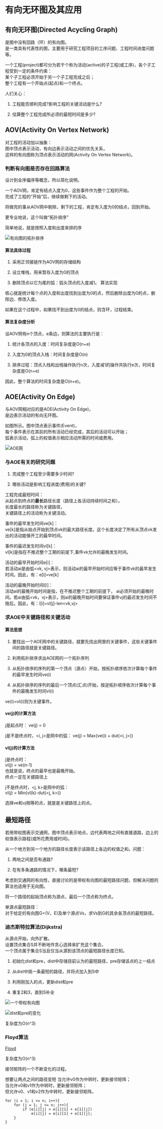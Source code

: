 # 有向无环图及其应用

## 有向无环图(Directed Acycling Graph)

是图中没有回路（环）的有向图。  
是一类具有代表性的图，主要用于研究工程项目的工序问题、工程时间进度问题等。

一个工程(project)都可分为若干个称为活动(active)的子工程(或工序)，各个子工程受到一定的条件约束：  
某个子工程必须开始于另一个子工程完成之后；  
整个工程有一个开始点(起点)和一个终点。

人们关心：

1. 工程能否顺利完成?影响工程的关键活动是什么?

2. 估算整个工程完成所必须的最短时间是多少?

## AOV(Activity On Vertex Network)

对工程的活动加以抽象：  
图中顶点表示活动，有向边表示活动之间的优先关系，  
这样的有向图称为顶点表示活动的网(Activity On Vertex Network)。

### 判断有向图是否存在回路算法

设计到全序偏序等概念，所以简化说明。

一个AOV网，肯定有结点入度为0，这些事件作为整个工程的开始。  
完成了工程的“开始”后，继续做剩下的活动。

将做完的事从AOV网中剔除，剩下的工程，肯定有入度为0的结点，回到开始。

更专业地说，这个叫做“拓扑排序”

简单地说，就是按照入度和出度来排的序

![有向图的拓扑排序](/img/1-Notes/4-图/有向图的拓扑排序.png)

#### 算法具体过程

1. 采用正邻接链作为AOV网的存储结构

2. 设立堆栈，用来暂存入度为0的顶点

3. 删除顶点以它为尾的弧：弧头顶点的入度减1。
算法实现

核心就是统计每个点的入度和出度找到出度为0的点，然后删除出度为0的点，删除边、修改入度。

如果在这个过程中，如果找不到出度为0的结点，则含环，过程结束。

#### 算法复杂度分析

设AOV网有n个顶点，e条边，则算法的主要执行是：

1. 统计各顶点的入度：时间复杂度是O(n+e)

2. 入度为0的顶点入栈：时间复杂度是O(n)

3. 排序过程：顶点入栈和出栈操作执行n次，入度减1的操作共执行e次，时间复杂度是O(n+e)

因此，整个算法的时间复杂度是O(n+e)。

## AOE(Activity On Edge)

与AOV网相对应的是AOE(Activity On Edge)，  
是边表示活动的有向无环图。

如图所示。图中顶点表示事件(Event)，  
每个事件表示在其前的所有活动已经完成，其后的活动可以开始；  
弧表示活动，弧上的权值表示相应活动所需的时间或费用。

![AOE网](/img/1-Notes/4-图/AOE网.png)

### 与AOE有关的研究问题

1. 完成整个工程至少需要多少时间?

2. 哪些活动是影响工程进度(费用)的关键?

工程完成最短时间：  
从起点到终点的**最长**路径长度（路径上各活动持续时间之和）。  
长度最长的路径称为关键路径，  
关键路径上的活动称为关键活动。

事件的最早发生时间ve[k]：  
ve[k]是指从始点开始到顶点vk的最大路径长度。这个长度决定了所有从顶点vk发出的活动能够开工的最早时间。

事件的最迟发生时间vl[k]：  
vl[k]是指在不推迟整个工期的前提下,事件vk允许的最晚发生时间。

活动的最早开始时间e[i]：  
若活动ai是由弧<vk, vj>表示，则活动ai的最早开始时间应等于事件vk的最早发生时间。因此，有：e[i]=ve[k]

活动的最晚开始时间l[i]：  
活动ai的最晚开始时间是指，在不推迟整个工期的前提下， ai必须开始的最晚时间。若ai由弧<vk，vj>表示，则ai的最晚开始时间要保证事件vj的最迟发生时间不拖后。因此，有：l[i]=vl[j]-len<vk,vj>

### 求AOE中关键路径和关键活动

#### 算法思想

1. 要找出一个AOE网中的关键路径，就要先找出网里的关键事件，这些关键事件间的路径就是关键路径。

2. 利用拓扑排序求出AOE网的一个拓扑序列

3. 从拓扑排序的序列的第一个顶点（源点）开始，按拓扑顺序依次计算每个事件的最早发生时间ve(i)

4. 从拓扑排序的序列的最后一个顶点(汇点)开始，按逆拓扑顺序依次计算每个事件的最晚发生时间vl(i)

ve(i)=vl(i)则为关键事件。

#### ve(j)的计算方法

j是起点时：
ve(j) = 0

j是不是终点时，<i, j>是网中的弧：
ve(j) = Max{ve(i) + dut(<i, j>)}

#### vl(j)的计算方法

j是终点时：  
vl(j) = ve(n-1)  
也就是说，终点的最早也是最晚开始。  
终点一定在关键路径上

j不是终点时，<j, k>是网中的弧：  
vl(j) = Min{vl(k)-dut(<j, k>)}

选择ve和vj相等的点，就是是关键路径上的点。

## 最短路径

若用带权图表示交通网，图中顶点表示地点，边代表两地之间有直接道路，边上的权值表示路程(或所花费用或时间)。

从一个地方到另一个地方的路径长度表示该路径上各边的权值之和。问题：

1. 两地之间是否有通路?

2. 在有多条通路的情况下，哪条最短?

考虑到交通网的有向性，直接讨论的是带权有向图的最短路径问题，但解决问题的算法也适用于无向图。

将一个路径的起始顶点称为源点，最后一个顶点称为终点。

单源点最短路径：  
对于给定的有向图G=(V，E)及单个源点Vs，求Vs到G的其余各顶点的最短路径。

### 迪杰斯特拉算法(Dijkstra)

从源点开始，向外扩散。  
设置顶点集合S并不断地作贪心选择来扩充这个集合。  
一个顶点属于集合S当且仅当从源到该顶点的最短路径长度已知。

1. 初始化dist和pre，dist中存储目前认为的最短路径，pre存储该点的上一结点

2. 从dist中挑一条最短的路径，并将点加入到S中

3. 利用刚加入的点，更新dist和pre

4. 重复2和3，直到S补全

![一个带权有向图](/img/1-Notes/4-图/迪杰斯特拉算法图-1.png)

![dist和pre的变化](/img/1-Notes/4-图/迪杰斯特拉算法图-2.png)

复杂度为O(n^3)

### Floyd算法

[Floyd](https://www.cnblogs.com/wangyuliang/p/9216365.html)

复杂度为O(n^3)

接邻矩阵的一个不断变化的过程。

想要让两点之间的路径变短
当允许v0作为中转时，更新接邻矩阵；  
当允许v0和v1作为中转时，更新接邻矩阵；  
但允许v0、v1和v2作为中转时，更新接邻矩阵。

    for (i = 1; i <= n; i++){
        for (j = 1; j <= n; j++){
            if (e[i][j] > e[i][1] + e[1][j])
                e[i][j] = e[i][1] + e[1][j];
        }
    }
